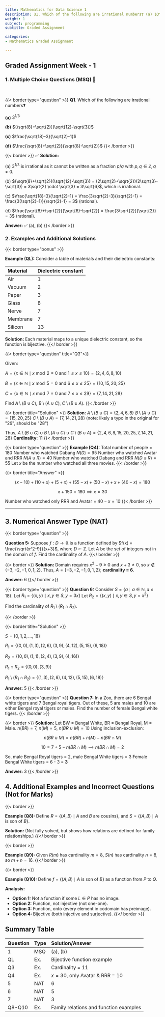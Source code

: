 ```yaml
---
title: Mathematics for Data Science 1
description: Q1. Which of the following are irrational numbers❓ (a) $3^{1/3}$ (b) $(\sqrt{8}+\sqrt{2})(\sqrt{12}-\sqrt{3})$ (c) $\frac{\sqrt{18}-3}{\sqrt{2}-1}$ (d) $\frac{\sqrt{8}+\sqrt{2}}{\sqrt{8}-\sqrt{2}}$
weight: 1
subject: programming
subtitle: Graded Assignment

categories:
- Mathematics Graded Assignment

---
```


## Graded Assignment Week - 1

### 1. Multiple Choice Questions (MSQ) 🧠

<br/>

{{< border type="question" >}}
**Q1**. Which of the following are irrational numbers❓

**(a)** $3^{1/3}$

**(b)** $(\sqrt{8}+\sqrt{2})(\sqrt{12}-\sqrt{3})$

**(c)** $\frac{\sqrt{18}-3}{\sqrt{2}-1}$

**(d)** $\frac{\sqrt{8}+\sqrt{2}}{\sqrt{8}-\sqrt{2}}$
{{< /border >}}

{{< border >}}
✅ **Solution:**

(a) $3^{1/3}$ is irrational as it cannot be written as a fraction $p/q$ with $p, q \in \mathbb{Z}, q \neq 0$.

(b) $(\sqrt{8}+\sqrt{2})(\sqrt{12}-\sqrt{3}) = (2\sqrt{2}+\sqrt{2})(2\sqrt{3}-\sqrt{3}) = 3\sqrt{2} \cdot \sqrt{3} = 3\sqrt{6}$, which is irrational.

(c) $\frac{\sqrt{18}-3}{\sqrt{2}-1} = \frac{3\sqrt{2}-3}{\sqrt{2}-1} = \frac{3(\sqrt{2}-1)}{\sqrt{2}-1} = 3$ (rational).

(d) $\frac{\sqrt{8}+\sqrt{2}}{\sqrt{8}-\sqrt{2}} = \frac{3\sqrt{2}}{\sqrt{2}} = 3$ (rational).

**Answer:** ✅ (a), (b)
{{< /border >}}


### 2. Examples and Additional Solutions

{{< border type="bonus" >}}

**Example (QL):**
Consider a table of materials and their dielectric constants:


| Material | Dielectric constant |
| :-- | :-- |
| Air | 1 |
| Vacuum | 2 |
| Paper | 3 |
| Glass | 8 |
| Nerve | 7 |
| Membrane | 7 |
| Silicon | 13 |

**Solution:**
Each material maps to a unique dielectric constant, so the function is bijective.
{{</ border >}}

{{< border type="question" title="Q3">}}

Given:

$A = \{x \in \mathbb{N} \mid x \bmod 2 = 0 \text{ and } 1 \leq x \leq 10\} = \{2,4,6,8,10\}$

$B = \{x \in \mathbb{N} \mid x \bmod 5 = 0 \text{ and } 6 \leq x \leq 25\} = \{10,15,20,25\}$

$C = \{x \in \mathbb{N} \mid x \bmod 7 = 0 \text{ and } 7 \leq x \leq 29\} = \{7,14,21,28\}$

Find $A \setminus (B \cup C)$, $B \setminus (A \cup C)$, $C \setminus (B \cup A)$.
{{< /border >}}

{{< border title="Solution" >}}
**Solution:**
$A \setminus (B \cup C) = \{2,4,6,8\}$
$B \setminus (A \cup C) = \{15,20,25\}$
$C \setminus (B \cup A) = \{7,14,21,28\}$ (note: likely a typo in the original for "2δ", should be "28")

Thus,
$A \setminus (B \cup C) \cup B \setminus (A \cup C) \cup C \setminus (B \cup A) = \{2,4,6,8,15,20,25,7,14,21,28\}$
**Cardinality:** 11
{{< /border >}}

{{< border type="question" >}}
**Example (Q4):**
Total number of people = 180
Number who watched Dabang $N(D) = 95$
Number who watched Avatar and RRR $N(A \cup R) = 40$
Number who watched Dabang and RRR $N(D \cup R) = 55$
Let $x$ be the number who watched all three movies.
{{< /border >}}

{{< border title="Answer" >}}

$$
(x-10) + (10+x) + (5+x) + (55-x) + (50-x) + x + (40-x) = 180
$$

$$
x + 150 = 180 \implies x = 30
$$

Number who watched only RRR and Avatar = $40 - x = 10$
{{< /border >}}

---

## 3. Numerical Answer Type (NAT)

{{< border type="question" >}}

**Question 5:**
Suppose $f: D \longrightarrow \mathbb{R}$ is a function defined by $f(x) = \frac{\sqrt{x^2-9}}{x+3}$, where $D \subset \mathbb{Z}$. Let $A$ be the set of integers not in the domain of $f$. Find the cardinality of $A$.
{{</ border >}}

{{< border >}}
**Solution:**
Domain requires $x^2 - 9 \geq 0$ and $x+3 \neq 0$, so $x \notin \{-3,-2,-1,0,1,2\}$.
Thus, $A = \{-3,-2,-1,0,1,2\}$; **cardinality = 6**.

**Answer:** 6
{{</ border >}}


{{< border type="question" >}}
**Question 6:**
Consider $S = \{a \mid a \in \mathbb{N}, a \leq 18\}$.
Let $R_1 = \{(x,y) \mid x, y \in S, y = 3x\}$
Let $R_2 = \{(x,y) \mid x, y \in S, y = x^2\}$

Find the cardinality of $R_1 \setminus (R_1 \cap R_2)$.

{{< /border >}}

{{< border title="Solution" >}}

$S = \{0,1,2,\ldots,18\}$

$R_1 = \{(0,0),(1,3),(2,6),(3,9),(4,12),(5,15),(6,18)\}$

$R_2 = \{(0,0),(1,1),(2,4),(3,9),(4,16)\}$

$R_1 \cap R_2 = \{(0,0),(3,9)\}$

$R_1 \setminus (R_1 \cap R_2) = \{(1,3),(2,6),(4,12),(5,15),(6,18)\}$

**Answer:** 5
{{< /border >}}

{{< border type="question" >}}
**Question 7:**
In a Zoo, there are 6 Bengal white tigers and 7 Bengal royal tigers. Out of these, 5 are males and 10 are either Bengal royal tigers or males. Find the number of female Bengal white tigers.
{{< /border >}}

{{< border >}}
**Solution:**
Let BW = Bengal White, BR = Bengal Royal, M = Male.
$n(BR) = 7$, $n(M) = 5$, $n(BR \cup M) = 10$
Using inclusion-exclusion:

$$
n(BR \cup M) = n(BR) + n(M) - n(BR \cap M)
$$

$$
10 = 7 + 5 - n(BR \cap M) \implies n(BR \cap M) = 2
$$

So, male Bengal Royal tigers = 2, male Bengal White tigers = 3
Female Bengal White tigers = 6 - 3 = **3**

**Answer:** 3
{{< /border >}}

## 4. Additional Examples and Incorrect Questions (Not for Marks)

{{< border >}}

**Example (Q8):**
Define $R = \{(A,B) \mid A \text{ and } B \text{ are cousins}\}$,
and $S = \{(A,B) \mid A \text{ is son of } B\}$.

**Solution:**
(Not fully solved, but shows how relations are defined for family relationships.)
{{</ border >}}

{{< border >}}

**Example (Q9):**
Given $R(m)$ has cardinality $m = 8$, $S(n)$ has cardinality $n = 8$, so $m + n = 16$.
{{</ border >}}

{{< border >}}

**Example (Q10):**
Define $f = \{(A,B) \mid A \text{ is son of } B\}$ as a function from $P$ to $Q$.

**Analysis:**

- **Option 1:** Not a function if some $L \in P$ has no image.
- **Option 2:** Function, not injective (not one-one).
- **Option 3:** Function, onto (every element in codomain has preimage).
- **Option 4:** Bijective (both injective and surjective).
{{</ border >}}



## Summary Table

| Question | Type | Solution/Answer |
| :-- | :-- | :-- |
| 1 | MSQ | (a), (b) |
| QL | Ex. | Bijective function example |
| Q3 | Ex. | Cardinality = 11 |
| Q4 | Ex. | $x = 30$, only Avatar \& RRR = 10 |
| 5 | NAT | 6 |
| 6 | NAT | 5 |
| 7 | NAT | 3 |
| Q8-Q10 | Ex. | Family relations and function examples |


